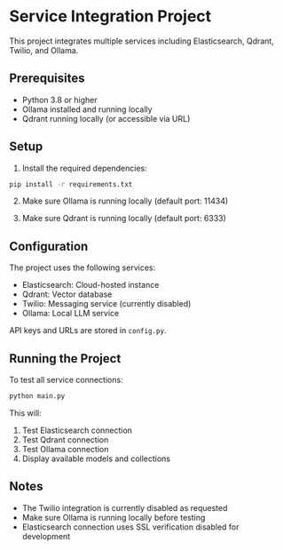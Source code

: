 # Service Integration Project

This project integrates multiple services including Elasticsearch, Qdrant, Twilio, and Ollama.

## Prerequisites

- Python 3.8 or higher
- Ollama installed and running locally
- Qdrant running locally (or accessible via URL)

## Setup

1. Install the required dependencies:
```bash
pip install -r requirements.txt
```

2. Make sure Ollama is running locally (default port: 11434)

3. Make sure Qdrant is running locally (default port: 6333)

## Configuration

The project uses the following services:

- Elasticsearch: Cloud-hosted instance
- Qdrant: Vector database
- Twilio: Messaging service (currently disabled)
- Ollama: Local LLM service

API keys and URLs are stored in `config.py`.

## Running the Project

To test all service connections:

```bash
python main.py
```

This will:
1. Test Elasticsearch connection
2. Test Qdrant connection
3. Test Ollama connection
4. Display available models and collections

## Notes

- The Twilio integration is currently disabled as requested
- Make sure Ollama is running locally before testing
- Elasticsearch connection uses SSL verification disabled for development
